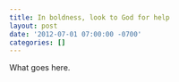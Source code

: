 ```yaml
---
title: In boldness, look to God for help
layout: post
date: '2012-07-01 07:00:00 -0700'
categories: []
---
```


What goes here.
